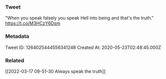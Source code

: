### Tweet
"When you speak falsely you speak Hell into being and that's the truth." https://t.co/M3HCzY6Dsm

### Metadata
Tweet ID: 1264025444556341248
Created At: 2020-05-23T02:48:45.000Z

### Related
[[2022-03-17 09-51-30 Always speak the truth]]


